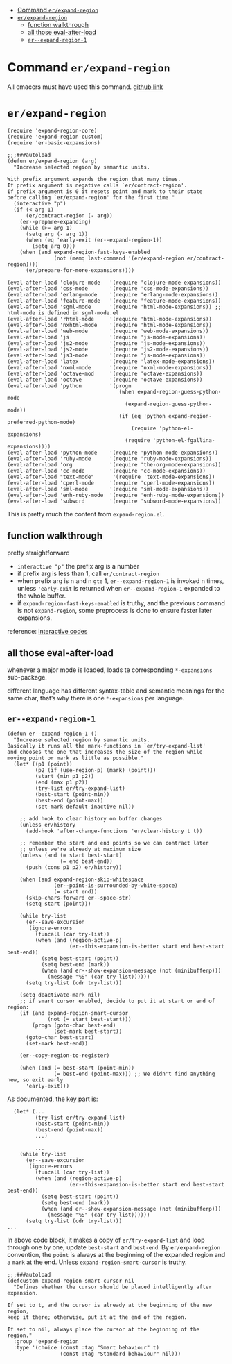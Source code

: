 - [Command `er/expand-region`](#org796d9fa)
- [`er/expand-region`](#orgc649f56)
  - [function walkthrough](#org3e8c7ee)
  - [all those eval-after-load](#orga042ce0)
  - [`er--expand-region-1`](#orgbb71e08)

<a id="org796d9fa"></a>

# Command `er/expand-region`

All emacers must have used this command. [github link](https://github.com/magnars/expand-region.el)

<a id="orgc649f56"></a>

# `er/expand-region`

```elisp
(require 'expand-region-core)
(require 'expand-region-custom)
(require 'er-basic-expansions)

;;;###autoload
(defun er/expand-region (arg)
  "Increase selected region by semantic units.

With prefix argument expands the region that many times.
If prefix argument is negative calls `er/contract-region'.
If prefix argument is 0 it resets point and mark to their state
before calling `er/expand-region' for the first time."
  (interactive "p")
  (if (< arg 1)
      (er/contract-region (- arg))
    (er--prepare-expanding)
    (while (>= arg 1)
      (setq arg (- arg 1))
      (when (eq 'early-exit (er--expand-region-1))
        (setq arg 0)))
    (when (and expand-region-fast-keys-enabled
               (not (memq last-command '(er/expand-region er/contract-region))))
      (er/prepare-for-more-expansions))))

(eval-after-load 'clojure-mode   '(require 'clojure-mode-expansions))
(eval-after-load 'css-mode       '(require 'css-mode-expansions))
(eval-after-load 'erlang-mode    '(require 'erlang-mode-expansions))
(eval-after-load 'feature-mode   '(require 'feature-mode-expansions))
(eval-after-load 'sgml-mode      '(require 'html-mode-expansions)) ;; html-mode is defined in sgml-mode.el
(eval-after-load 'rhtml-mode     '(require 'html-mode-expansions))
(eval-after-load 'nxhtml-mode    '(require 'html-mode-expansions))
(eval-after-load 'web-mode       '(require 'web-mode-expansions))
(eval-after-load 'js             '(require 'js-mode-expansions))
(eval-after-load 'js2-mode       '(require 'js-mode-expansions))
(eval-after-load 'js2-mode       '(require 'js2-mode-expansions))
(eval-after-load 'js3-mode       '(require 'js-mode-expansions))
(eval-after-load 'latex          '(require 'latex-mode-expansions))
(eval-after-load 'nxml-mode      '(require 'nxml-mode-expansions))
(eval-after-load 'octave-mod     '(require 'octave-expansions))
(eval-after-load 'octave         '(require 'octave-expansions))
(eval-after-load 'python         '(progn
                                    (when expand-region-guess-python-mode
                                      (expand-region-guess-python-mode))
                                    (if (eq 'python expand-region-preferred-python-mode)
                                        (require 'python-el-expansions)
                                      (require 'python-el-fgallina-expansions))))
(eval-after-load 'python-mode    '(require 'python-mode-expansions))
(eval-after-load 'ruby-mode      '(require 'ruby-mode-expansions))
(eval-after-load 'org            '(require 'the-org-mode-expansions))
(eval-after-load 'cc-mode        '(require 'cc-mode-expansions))
(eval-after-load "text-mode"      '(require 'text-mode-expansions))
(eval-after-load 'cperl-mode     '(require 'cperl-mode-expansions))
(eval-after-load 'sml-mode       '(require 'sml-mode-expansions))
(eval-after-load 'enh-ruby-mode  '(require 'enh-ruby-mode-expansions))
(eval-after-load 'subword        '(require 'subword-mode-expansions))
```

This is pretty much the content from `expand-region.el`.

<a id="org3e8c7ee"></a>

## function walkthrough

pretty straightforward

- `interactive "p"` the prefix arg is a number
- if prefix arg is less than 1, call `er/contract-region`
- when prefix arg is n and n `gte` 1, `er--expand-region-1` is invoked n times, unless `'early-exit` is returned when `er--expand-region-1` expanded to the whole buffer.
- if `expand-region-fast-keys-enabled` is truthy, and the previous command is not `expand-region`, some preprocess is done to ensure faster later expansions.

reference: [interactive codes](https://www.gnu.org/software/emacs/manual/html_node/elisp/Interactive-Codes.html#Interactive-Codes)

<a id="orga042ce0"></a>

## all those eval-after-load

whenever a major mode is loaded, loads te corresponding `*-expansions` sub-package.

different language has different syntax-table and semantic meanings for the same char, that&rsquo;s why there is one `*-expansions` per language.

<a id="orgbb71e08"></a>

## `er--expand-region-1`

```elisp
(defun er--expand-region-1 ()
  "Increase selected region by semantic units.
Basically it runs all the mark-functions in `er/try-expand-list'
and chooses the one that increases the size of the region while
moving point or mark as little as possible."
  (let* ((p1 (point))
         (p2 (if (use-region-p) (mark) (point)))
         (start (min p1 p2))
         (end (max p1 p2))
         (try-list er/try-expand-list)
         (best-start (point-min))
         (best-end (point-max))
         (set-mark-default-inactive nil))

    ;; add hook to clear history on buffer changes
    (unless er/history
      (add-hook 'after-change-functions 'er/clear-history t t))

    ;; remember the start and end points so we can contract later
    ;; unless we're already at maximum size
    (unless (and (= start best-start)
                 (= end best-end))
      (push (cons p1 p2) er/history))

    (when (and expand-region-skip-whitespace
               (er--point-is-surrounded-by-white-space)
               (= start end))
      (skip-chars-forward er--space-str)
      (setq start (point)))

    (while try-list
      (er--save-excursion
       (ignore-errors
         (funcall (car try-list))
         (when (and (region-active-p)
                    (er--this-expansion-is-better start end best-start best-end))
           (setq best-start (point))
           (setq best-end (mark))
           (when (and er--show-expansion-message (not (minibufferp)))
             (message "%S" (car try-list))))))
      (setq try-list (cdr try-list)))

    (setq deactivate-mark nil)
    ;; if smart cursor enabled, decide to put it at start or end of region:
    (if (and expand-region-smart-cursor
             (not (= start best-start)))
        (progn (goto-char best-end)
               (set-mark best-start))
      (goto-char best-start)
      (set-mark best-end))

    (er--copy-region-to-register)

    (when (and (= best-start (point-min))
               (= best-end (point-max))) ;; We didn't find anything new, so exit early
      'early-exit)))
```

As documented, the key part is:

```elisp
  (let* (...
         (try-list er/try-expand-list)
         (best-start (point-min))
         (best-end (point-max))
         ...)

         ...
    (while try-list
      (er--save-excursion
       (ignore-errors
         (funcall (car try-list))
         (when (and (region-active-p)
                    (er--this-expansion-is-better start end best-start best-end))
           (setq best-start (point))
           (setq best-end (mark))
           (when (and er--show-expansion-message (not (minibufferp)))
             (message "%S" (car try-list))))))
      (setq try-list (cdr try-list)))
...
```

In above code block, it makes a copy of `er/try-expand-list` and loop through one by one, update `best-start` and `best-end`. By `er/expand-region` convention, the `point` is always at the beginning of the expanded region and a `mark` at the end. Unless `expand-region-smart-cursor` is truthy.

```elisp
;;;###autoload
(defcustom expand-region-smart-cursor nil
  "Defines whether the cursor should be placed intelligently after expansion.

If set to t, and the cursor is already at the beginning of the new region,
keep it there; otherwise, put it at the end of the region.

If set to nil, always place the cursor at the beginning of the region."
  :group 'expand-region
  :type '(choice (const :tag "Smart behaviour" t)
                 (const :tag "Standard behaviour" nil)))
```
